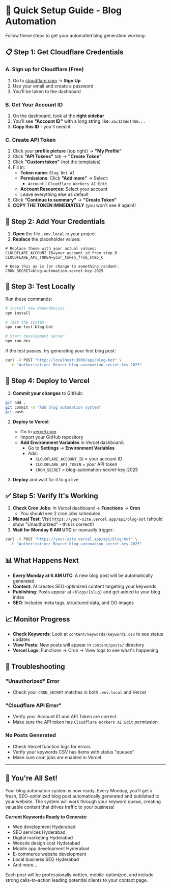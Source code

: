 # 🚀 Quick Setup Guide - Blog Automation

Follow these steps to get your automated blog generation working:

## 📋 Step 1: Get Cloudflare Credentials

### A. Sign up for Cloudflare (Free)
1. Go to [cloudflare.com](https://cloudflare.com) → **Sign Up**
2. Use your email and create a password
3. You'll be taken to the dashboard

### B. Get Your Account ID
1. On the dashboard, look at the **right sidebar**
2. You'll see **"Account ID"** with a long string like: `abc123def456...`
3. **Copy this ID** - you'll need it

### C. Create API Token
1. Click your **profile picture** (top right) → **"My Profile"**
2. Click **"API Tokens"** tab → **"Create Token"**
3. Click **"Custom token"** (not the templates)
4. Fill in:
   - **Token name**: `Blog Bot AI`
   - **Permissions**: Click **"Add more"** → Select:
     - `Account` | `Cloudflare Workers AI:Edit`
   - **Account Resources**: Select your account
   - Leave everything else as default
5. Click **"Continue to summary"** → **"Create Token"**
6. **COPY THE TOKEN IMMEDIATELY** (you won't see it again!)

## 🔧 Step 2: Add Your Credentials

1. **Open** the file `.env.local` in your project
2. **Replace** the placeholder values:

```env
# Replace these with your actual values:
CLOUDFLARE_ACCOUNT_ID=your_account_id_from_step_B
CLOUDFLARE_API_TOKEN=your_token_from_step_C

# Keep this as is (or change to something random):
CRON_SECRET=blog-automation-secret-key-2025
```

## 🧪 Step 3: Test Locally

Run these commands:

```bash
# Install new dependencies
npm install

# Test the system
npm run test-blog-bot

# Start development server
npm run dev
```

If the test passes, try generating your first blog post:

```bash
curl -X POST "http://localhost:3000/api/blog-bot" \
  -H "Authorization: Bearer blog-automation-secret-key-2025"
```

## 🚀 Step 4: Deploy to Vercel

1. **Commit your changes** to GitHub:
```bash
git add .
git commit -m "Add blog automation system"
git push
```

2. **Deploy to Vercel**:
   - Go to [vercel.com](https://vercel.com)
   - Import your GitHub repository
   - **Add Environment Variables** in Vercel dashboard:
     - Go to **Settings** → **Environment Variables**
     - Add:
       - `CLOUDFLARE_ACCOUNT_ID` = your account ID
       - `CLOUDFLARE_API_TOKEN` = your API token
       - `CRON_SECRET` = blog-automation-secret-key-2025

3. **Deploy** and wait for it to go live

## ✅ Step 5: Verify It's Working

1. **Check Cron Jobs**: In Vercel dashboard → **Functions** → **Cron**
   - You should see 2 cron jobs scheduled
2. **Manual Test**: Visit `https://your-site.vercel.app/api/blog-bot` (should show "Unauthorized" - this is correct!)
3. **Wait for Monday 6 AM UTC** or manually trigger:
```bash
curl -X POST "https://your-site.vercel.app/api/blog-bot" \
  -H "Authorization: Bearer blog-automation-secret-key-2025"
```

## 📊 What Happens Next

- **Every Monday at 6 AM UTC**: A new blog post will be automatically generated
- **Content**: AI creates SEO-optimized content targeting your keywords
- **Publishing**: Posts appear at `/blogs/[slug]` and get added to your blog index
- **SEO**: Includes meta tags, structured data, and OG images

## 📈 Monitor Progress

- **Check Keywords**: Look at `content/keywords/keywords.csv` to see status updates
- **View Posts**: New posts will appear in `content/posts/` directory
- **Vercel Logs**: Functions → Cron → View logs to see what's happening

## 🔧 Troubleshooting

### "Unauthorized" Error
- Check your `CRON_SECRET` matches in both `.env.local` and Vercel

### "Cloudflare API Error"
- Verify your Account ID and API Token are correct
- Make sure the API token has `Cloudflare Workers AI:Edit` permission

### No Posts Generated
- Check Vercel function logs for errors
- Verify your keywords CSV has items with status "queued"
- Make sure cron jobs are enabled in Vercel

---

## 🎉 You're All Set!

Your blog automation system is now ready. Every Monday, you'll get a fresh, SEO-optimized blog post automatically generated and published to your website. The system will work through your keyword queue, creating valuable content that drives traffic to your business!

**Current Keywords Ready to Generate:**
- Web development Hyderabad
- SEO services Hyderabad  
- Digital marketing Hyderabad
- Website design cost Hyderabad
- Mobile app development Hyderabad
- E-commerce website development
- Local business SEO Hyderabad
- And more...

Each post will be professionally written, mobile-optimized, and include strong calls-to-action leading potential clients to your contact page.
